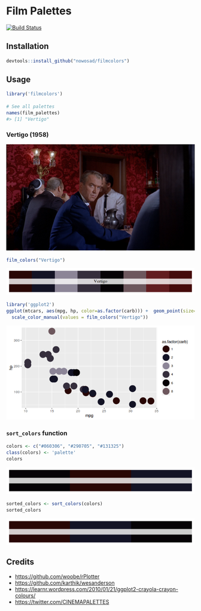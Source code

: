 <!-- README.md is generated from README.Rmd. Please edit that file -->
Film Palettes
=============

[![Build Status](https://travis-ci.org/Nowosad/filmcolors.png?branch=master)](https://travis-ci.org/Nowosad/filmcolors)

Installation
------------

``` r
devtools::install_github("nowosad/filmcolors")
```

Usage
-----

``` r
library('filmcolors')

# See all palettes
names(film_palettes)
#> [1] "Vertigo"
```

### Vertigo (1958)

<img src="figure/Vertigo.png" width="1920" />

``` r
film_colors("Vertigo")
```

![](figure/Vertigo-1.png)

``` r
library('ggplot2')
ggplot(mtcars, aes(mpg, hp, color=as.factor(carb))) +  geom_point(size=8) +
  scale_color_manual(values = film_colors("Vertigo"))
```

![](figure/Vertigo_gg2-1.png)

### `sort_colors` function

``` r
colors <- c("#060306", "#290705", "#131325")
class(colors) <- 'palette'
colors
```

![](figure/sort_colors-1.png)

``` r
sorted_colors <- sort_colors(colors)
sorted_colors
```

![](figure/sort_colors-2.png)

Credits
-------

-   <https://github.com/woobe/rPlotter>
-   <https://github.com/karthik/wesanderson>
-   <https://learnr.wordpress.com/2010/01/21/ggplot2-crayola-crayon-colours/>
-   <https://twitter.com/CINEMAPALETTES>
